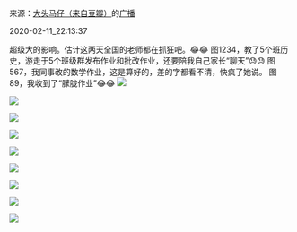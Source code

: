 来源：[大头马仔（来自豆瓣）](https://www.douban.com/people/144794530/)的[广播](https://www.douban.com/people/144794530/status/2805030781/)


2020-02-11_22:13:37


超级大的影响。估计这两天全国的老师都在抓狂吧。😂😂
图1234，教了5个班历史，游走于5个班级群发布作业和批改作业，还要陪我自己家长“聊天”😓😓
图567，我同事改的数学作业，这是算好的，差的字都看不清，快疯了她说。
图89，我收到了“朦胧作业”😂😂
![](./pic/2020-02-11_22:13:37-大头马仔的广播1.jpg)  

![](./pic/2020-02-11_22:13:37-大头马仔的广播2.jpg)  

![](./pic/2020-02-11_22:13:37-大头马仔的广播3.jpg)  

![](./pic/2020-02-11_22:13:37-大头马仔的广播4.jpg)  

![](./pic/2020-02-11_22:13:37-大头马仔的广播5.jpg)  

![](./pic/2020-02-11_22:13:37-大头马仔的广播6.jpg)  

![](./pic/2020-02-11_22:13:37-大头马仔的广播7.jpg)  

![](./pic/2020-02-11_22:13:37-大头马仔的广播8.jpg)  

![](./pic/2020-02-11_22:13:37-大头马仔的广播9.jpg)  


